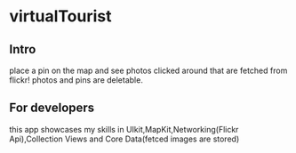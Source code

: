 # virtualTourist

## Intro

place a pin on the map and see photos clicked around that are fetched from flickr!
photos and pins are deletable.

## For developers 
this app showcases my skills in UIkit,MapKit,Networking(Flickr Api),Collection Views and Core Data(fetced images are stored)


